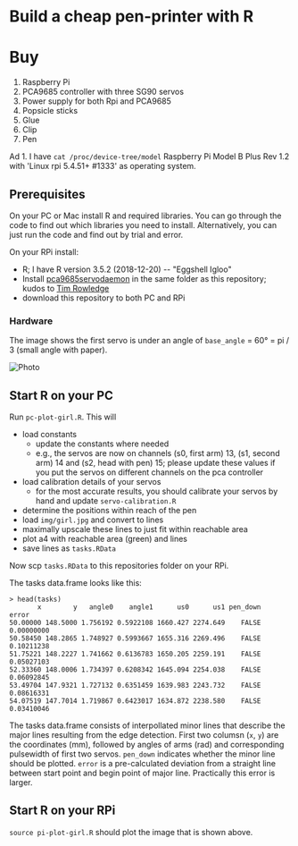 # Build a cheap pen-printer with R

# Buy

1. Raspberry Pi
2. PCA9685 controller with three SG90 servos
3. Power supply for both Rpi and PCA9685
4. Popsicle sticks
5. Glue
6. Clip
7. Pen

Ad 1. I have `cat /proc/device-tree/model` Raspberry Pi Model B Plus Rev 1.2 with 'Linux rpi 5.4.51+ #1333' as operating system.

## Prerequisites
On your PC or Mac install R and required libraries. You can go through the code to find out which libraries you need to install. Alternatively, you can just run the code and find out by trial and error.

On your RPi install:

- R; I have R version 3.5.2 (2018-12-20) -- "Eggshell Igloo"
- Install [pca9685servodaemon](https://github.com/data-science-made-easy/pca9685servodaemon) in the same folder as this repository; kudos to [Tim Rowledge](https://github.com/timrowledge)
- download this repository to both PC and RPi

### Hardware
The image shows the first servo is under an angle of `base_angle` = 60° = pi / 3 (small angle with paper).

![Photo](img/pen-printer.png)

## Start R on your PC
Run `pc-plot-girl.R`. This will

- load constants
  - update the constants where needed
  - e.g., the servos are now on channels (s0, first arm) 13, (s1, second arm) 14 and (s2, head with pen) 15; please update these values if you put the servos on different channels on the pca controller
- load calibration details of your servos
  - for the most accurate results, you should calibrate your servos by hand and update `servo-calibration.R`
- determine the positions within reach of the pen
- load `img/girl.jpg` and convert to lines
- maximally upscale these lines to just fit within reachable area
- plot a4 with reachable area (green) and lines
- save lines as `tasks.RData`

Now scp `tasks.RData` to this repositories folder on your RPi.

The tasks data.frame looks like this:
````
> head(tasks)
       x        y   angle0    angle1      us0      us1 pen_down      error
50.00000 148.5000 1.756192 0.5922108 1660.427 2274.649    FALSE 0.00000000
50.58450 148.2865 1.748927 0.5993667 1655.316 2269.496    FALSE 0.10211238
51.75221 148.2227 1.741662 0.6136783 1650.205 2259.191    FALSE 0.05027103
52.33360 148.0006 1.734397 0.6208342 1645.094 2254.038    FALSE 0.06092845
53.49704 147.9321 1.727132 0.6351459 1639.983 2243.732    FALSE 0.08616331
54.07519 147.7014 1.719867 0.6423017 1634.872 2238.580    FALSE 0.03410046
````

The tasks data.frame consists of interpollated minor lines that describe the major lines resulting from the edge detection. First two columsn (`x`, `y`) are the coordinates (mm), followed by angles of arms (rad) and corresponding pulsewidth of first two servos. `pen_down` indicates whether the minor line should be plotted. `error` is a pre-calculated deviation from a straight line between start point and begin point of major line. Practically this error is larger.

## Start R on your RPi
`source pi-plot-girl.R` should plot the image that is shown above.
